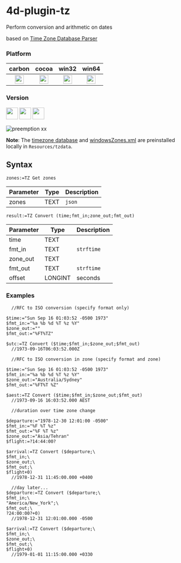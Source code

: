 # 4d-plugin-tz
Perform conversion and arithmetic on dates

based on [Time Zone Database Parser](https://howardhinnant.github.io/date/tz.html)

### Platform

| carbon | cocoa | win32 | win64 |
|:------:|:-----:|:---------:|:---------:|
|<img src="https://cloud.githubusercontent.com/assets/1725068/22371562/1b091f0a-e4db-11e6-8458-8653954a7cce.png" width="24" height="24" />|<img src="https://cloud.githubusercontent.com/assets/1725068/22371562/1b091f0a-e4db-11e6-8458-8653954a7cce.png" width="24" height="24" />|<img src="https://cloud.githubusercontent.com/assets/1725068/22371562/1b091f0a-e4db-11e6-8458-8653954a7cce.png" width="24" height="24" />|<img src="https://cloud.githubusercontent.com/assets/1725068/22371562/1b091f0a-e4db-11e6-8458-8653954a7cce.png" width="24" height="24" />|

### Version

<img src="https://cloud.githubusercontent.com/assets/1725068/18940649/21945000-8645-11e6-86ed-4a0f800e5a73.png" width="32" height="32" /> <img src="https://cloud.githubusercontent.com/assets/1725068/18940648/2192ddba-8645-11e6-864d-6d5692d55717.png" width="32" height="32" /> <img src="https://user-images.githubusercontent.com/1725068/41266195-ddf767b2-6e30-11e8-9d6b-2adf6a9f57a5.png" width="32" height="32" />

![preemption xx](https://user-images.githubusercontent.com/1725068/41327179-4e839948-6efd-11e8-982b-a670d511e04f.png)

**Note**: The [timezone database](http://www.iana.org/time-zones) and [windowsZones.xml](http://unicode.org/repos/cldr/trunk/common/supplemental/windowsZones.xml) are preinstalled locally in ``Resources/tzdata``.

## Syntax


```
zones:=TZ Get zones
```

Parameter|Type|Description
------------|------------|----
zones|TEXT|``json``

```
result:=TZ Convert (time;fmt_in;zone_out;fmt_out)
```

Parameter|Type|Description
------------|------------|----
time|TEXT|
fmt_in|TEXT|``strftime``
zone_out|TEXT|
fmt_out|TEXT|``strftime``
offset|LONGINT|seconds

### Examples

```
  //RFC to ISO conversion (specify format only)

$time:="Sun Sep 16 01:03:52 -0500 1973"
$fmt_in:="%a %b %d %T %z %Y"
$zone_out:=""
$fmt_out:="%FT%TZ"

$utc:=TZ Convert ($time;$fmt_in;$zone_out;$fmt_out)
  //1973-09-16T06:03:52.000Z

  //RFC to ISO conversion in zone (specify format and zone)

$time:="Sun Sep 16 01:03:52 -0500 1973"
$fmt_in:="%a %b %d %T %z %Y"
$zone_out:="Australia/Sydney"
$fmt_out:="%FT%T %Z"

$aest:=TZ Convert ($time;$fmt_in;$zone_out;$fmt_out)
  //1973-09-16 16:03:52.000 AEST
```

```
  //duration over time zone change 

$departure:="1978-12-30 12:01:00 -0500"
$fmt_in:="%F %T %z"
$fmt_out:="%F %T %z"
$zone_out:="Asia/Tehran"
$flight:=?14:44:00?

$arrival:=TZ Convert ($departure;\
$fmt_in;\
$zone_out;\
$fmt_out;\
$flight+0)
  //1978-12-31 11:45:00.000 +0400

  //day later...
$departure:=TZ Convert ($departure;\
$fmt_in;\
"America/New_York";\
$fmt_out;\
?24:00:00?+0)
  //1978-12-31 12:01:00.000 -0500

$arrival:=TZ Convert ($departure;\
$fmt_in;\
$zone_out;\
$fmt_out;\
$flight+0)
  //1979-01-01 11:15:00.000 +0330
```
